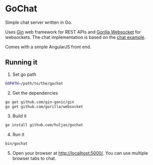 # GoChat

Simple chat server written in Go.

Uses [Gin] web framework for REST APIs and [Gorilla Websocket] for websockets. The chat implementation is based on the
[chat example].

Comes with a simple AngularJS front end.

## Running it

1. Set go path

```sh
GOPATH=/path/to/the/gochat
```

2. Get the dependencies

```sh
go get github.com/gin-gonic/gin
go get github.com/gorilla/websocket
```

3. Build it

```sh
go install github.com/huljas/gochat
```

4. Run it

```sh
bin/gochat
```

5. Open your browser at [http://localhost:5000/](http://localhost:5000/). You can use multiple browser tabs to chat.

[Gin]: https://github.com/gin-gonic/gin
[Gorilla Websocket]: https://github.com/gorilla/websocket
[chat example]: https://github.com/gorilla/websocket/tree/master/examples/chat